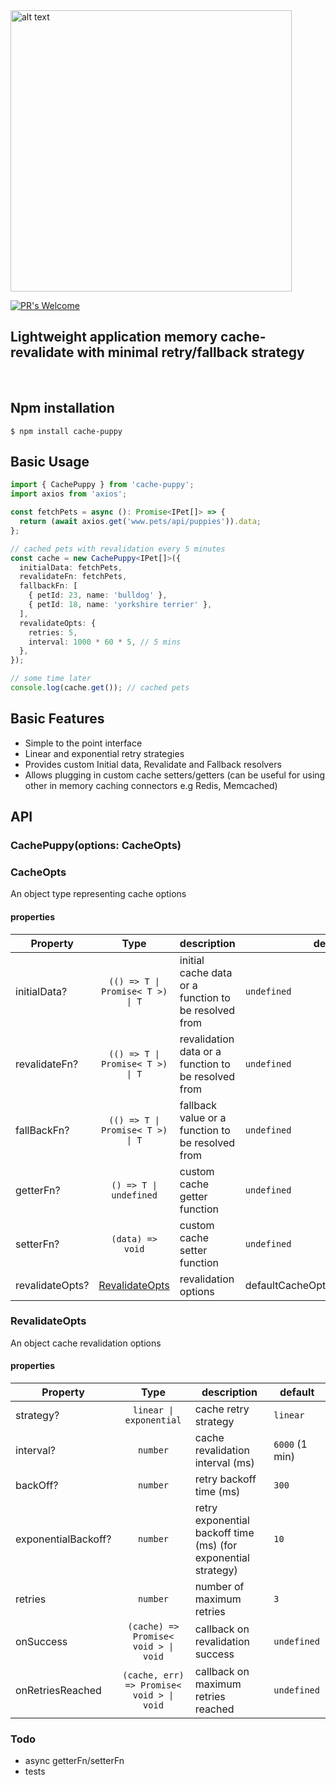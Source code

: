 <img src="https://github.com/ragrag/cache-puppy/blob/main/meta/puppy.png" alt="alt text" width="450" height="450">

[![PR's Welcome][pr-welcoming-image]][pr-welcoming-url]

## Lightweight application memory cache-revalidate with minimal retry/fallback strategy

&nbsp;

## Npm installation

```
$ npm install cache-puppy
```

## Basic Usage

```ts
import { CachePuppy } from 'cache-puppy';
import axios from 'axios';

const fetchPets = async (): Promise<IPet[]> => {
  return (await axios.get('www.pets/api/puppies')).data;
};

// cached pets with revalidation every 5 minutes
const cache = new CachePuppy<IPet[]>({
  initialData: fetchPets,
  revalidateFn: fetchPets,
  fallbackFn: [
    { petId: 23, name: 'bulldog' },
    { petId: 18, name: 'yorkshire terrier' },
  ],
  revalidateOpts: {
    retries: 5,
    interval: 1000 * 60 * 5, // 5 mins
  },
});

// some time later
console.log(cache.get()); // cached pets
```

## Basic Features

- Simple to the point interface
- Linear and exponential retry strategies
- Provides custom Initial data, Revalidate and Fallback resolvers
- Allows plugging in custom cache setters/getters (can be useful for using other in memory caching connectors e.g Redis, Memcached)

## API

### **CachePuppy<T>(options: CacheOpts)**

### **CacheOpts**

An object type representing cache options

#### properties

| Property        |                  Type                  | description                                          | default                            |
| --------------- | :------------------------------------: | ---------------------------------------------------- | ---------------------------------- |
| initialData?    | `(() => T \| Promise< T >) \| T` | initial cache data or a function to be resolved from | `undefined`                          |
| revalidateFn?   | `(() => T \| Promise< T >) \| T` | revalidation data or a function to be resolved from  | `undefined`                          |
| fallBackFn?     | `(() => T \| Promise< T >) \| T` | fallback value or a function to be resolved from     | `undefined`                          |
| getterFn?       |       `() => T \| undefined`      | custom cache getter function                         | `undefined`                          |
| setterFn?       |            `(data) => void`            | custom cache setter function                         | `undefined`                          |
| revalidateOpts? |  [RevalidateOpts<T>](#RevalidateOpts)  | revalidation options                                 | defaultCacheOptions.revalidateOpts |

### **RevalidateOpts**

An object cache revalidation options

#### properties

| Property            |                    Type                     | description                                                    | default      |
| ------------------- | :-----------------------------------------: | -------------------------------------------------------------- | ------------ |
| strategy?           |        `linear \| exponential`        | cache retry strategy                                           | `linear`     |
| interval?           |                  `number`                  | cache revalidation interval (ms)                               | `6000` (1 min) |
| backOff?            |                  `number`                   | retry backoff time (ms)                                        | `300`          |
| exponentialBackoff? |                  `number`                  | retry exponential backoff time (ms) (for exponential strategy) | `10`           |
| retries             |                  `number`                   | number of maximum retries                                      | `3`            |
| onSuccess           |   `(cache) => Promise< void > \| void`   | callback on revalidation success                               | `undefined`    |
| onRetriesReached    | `(cache, err) => Promise< void > \| void` | callback on maximum retries reached                            | `undefined`    |

### **Todo**

- async getterFn/setterFn
- tests

[pr-welcoming-image]: https://img.shields.io/badge/PRs-welcome-brightgreen.svg?style=flat-square
[pr-welcoming-url]: https://github.com/koajs/koa/pull/new
